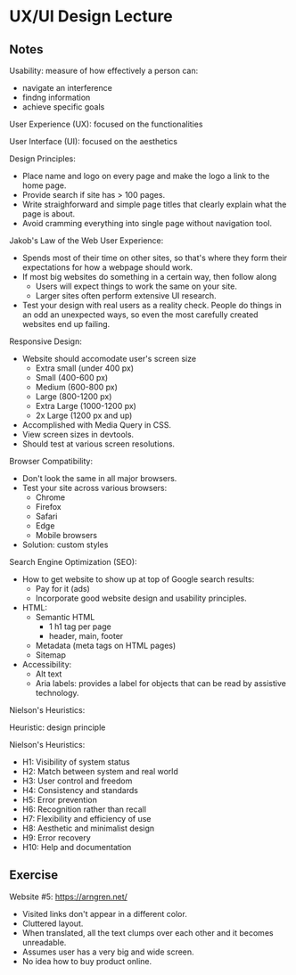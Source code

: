 # UX/UI Design Lecture

## Notes

Usability: measure of how effectively a person can:
- navigate an interference
- findng information
- achieve specific goals

User Experience (UX): focused on the functionalities

User Interface (UI): focused on the aesthetics

Design Principles: 
- Place name and logo on every page and make the logo a link to the home page.
- Provide search if site has > 100 pages.
- Write straighforward and simple page titles that clearly explain what the page is about.
- Avoid cramming everything into single page without navigation tool.

Jakob's Law of the Web User Experience:
- Spends most of their time on other sites, so that's where they form their expectations for how a webpage should work.
- If most big websites do something in a certain way, then follow along
    - Users will expect things to work the same on your site.
    - Larger sites often perform extensive UI research.
- Test your design with real users as a reality check. People do things in an odd an unexpected ways, so even the most carefully created websites end up failing.

Responsive Design:
- Website should accomodate user's screen size
    - Extra small (under 400 px)
    - Small (400-600 px)
    - Medium (600-800 px)
    - Large (800-1200 px)
    - Extra Large (1000-1200 px)
    - 2x Large (1200 px and up)
- Accomplished with Media Query in CSS.
- View screen sizes in devtools.
- Should test at various screen resolutions.

Browser Compatibility:
- Don't look the same in all major browsers.
- Test your site across various browsers:
    - Chrome
    - Firefox
    - Safari
    - Edge
    - Mobile browsers
- Solution: custom styles

Search Engine Optimization (SEO):
- How to get website to show up at top of Google search results:
    - Pay for it (ads)
    - Incorporate good website design and usability principles.
- HTML:
    - Semantic HTML
        - 1 h1 tag per page
        - header, main, footer
    - Metadata (meta tags on HTML pages)
    - Sitemap
- Accessibility:
    - Alt text
    - Aria labels: provides a label for objects that can be read by assistive technology.

Nielson's Heuristics:

Heuristic: design principle

Nielson's Heuristics:
- H1: Visibility of system status
- H2: Match between system and real world
- H3: User control and freedom
- H4: Consistency and standards
- H5: Error prevention
- H6: Recognition rather than recall
- H7: Flexibility and efficiency of use
- H8: Aesthetic and minimalist design
- H9: Error recovery
- H10: Help and documentation


## Exercise

Website #5: https://arngren.net/

- Visited links don't appear in a different color.
- Cluttered layout.
- When translated, all the text clumps over each other and it becomes unreadable.
- Assumes user has a very big and wide screen.
- No idea how to buy product online.